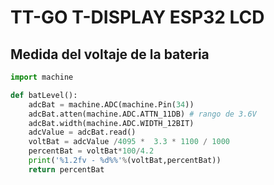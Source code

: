 # TT-GO T-DISPLAY ESP32 LCD

## Medida del voltaje de la bateria

```python
import machine

def batLevel():
    adcBat = machine.ADC(machine.Pin(34))
    adcBat.atten(machine.ADC.ATTN_11DB) # rango de 3.6V
    adcBat.width(machine.ADC.WIDTH_12BIT)
    adcValue = adcBat.read()
    voltBat = adcValue /4095 *  3.3 * 1100 / 1000
    percentBat = voltBat*100/4.2
    print('%1.2fv - %d%%'%(voltBat,percentBat))
    return percentBat
```
